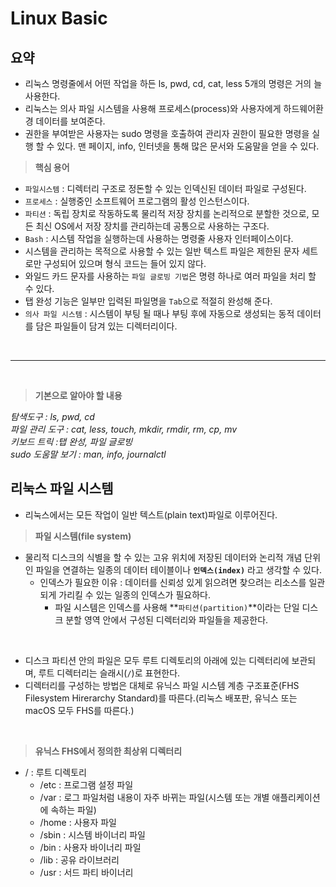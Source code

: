 # **Linux Basic**
## **요약**
- 리눅스 명령줄에서 어떤 작업을 하든 ls, pwd, cd, cat, less 5개의 명령은 거의 늘 사용한다.
- 리눅스는 의사 파일 시스템을 사용해 프로세스(process)와 사용자에게 하드웨어환경 데이터를 보여준다.
- 권한을 부여받은 사용자는 sudo 명령을 호출하여 관리자 권한이 필요한 명령을 실행 할 수 있다.
맨 페이지, info, 인터넷을 통해 많은 문서와 도움말을 얻을 수 있다.

> **핵심 용어**
- `파일시스템` : 디렉터리 구조로 정돈할 수 있는 인덱신된 데이터 파일로 구성된다.
- `프로세스` : 실행중인 소프트웨어 프로그램의 활성 인스턴스이다.
- `파티션` : 독립 장치로 작동하도록 물리적 저장 장치를 논리적으로 분할한 것으로, 모든 최신 OS에서 저장 장치를 관리하는데 공통으로 사용하는 구조다.
- `Bash` : 시스템 작업을 실행하는데 사용하는 명령줄 사용자 인터페이스이다.
- 시스템을 관리하는 목적으로 사용할 수 있는 일반 텍스트 파일은 제한된 문자 세트로만 구성되어 있으며 형식 코드는 들어 있지 않다.
- 와일드 카드 문자를 사용하는 `파일 글로빙 기법`은 명령 하나로 여러 파일을 처리 할 수 있다.
- 탭 완성 기능은 일부만 입력된 파일명을 `Tab`으로 적절히 완성해 준다.
- `의사 파일 시스템` : 시스템이 부팅 될 때나 부팅 후에 자동으로 생성되는 동적 데이터를 담은 파일들이 담겨 있는 디렉터리이다.

<br><hr><br>

> **기본으로 알아야 할 내용**

*탐색도구 : ls, pwd, cd*    <br>
*파일 관리 도구 : cat, less, touch, mkdir, rmdir, rm, cp, mv* <br>
*키보드 트릭 :탭 완성, 파일 글로빙* <br>
*sudo*
*도움말 보기 : man, info, journalctl*

## 리눅스 파일 시스템
- 리눅스에서는 모든 작업이 일반 텍스트(plain text)파일로 이루어진다.

> **파일 시스템(file system)**
- 물리적 디스크의 식별을 할 수 있는 고유 위치에 저장된 데이터와 논리적 개념 단위인 파일을 연결하는 일종의 데이터 테이블이나 **`인덱스(index)`** 라고 생각할 수 있다.
    - 인덱스가 필요한 이유 : 데이터를 신뢰성 있게 읽으려면 찾으려는 리소스를 일관되게 가리킬 수 있는 일종의 인덱스가 필요하다.
        - 파일 시스템은 인덱스를 사용해 **`파티션(partition)`**이라는 단일 디스크 분할 영역 안에서 구성된 디렉터리와 파일들을 제공한다.

<br>

- 디스크 파티션 안의 파일은 모두 루트 디렉토리의 아래에 있는 디렉터리에 보관되며, 루트 디렉터리는 슬래시(`/`)로 표현한다.
- 디렉터리를 구성하는 방법은 대체로 유닉스 파일 시스템 계층 구조표준(FHS Filesystem Hirerarchy Standard)를 따른다.(리눅스 배포판, 유닉스 또는 macOS 모두 FHS를 따른다.)

<br>

> **유닉스 FHS에서 정의한 최상위 디렉터리**
- / : 루트 디렉토리
    - /etc : 프로그램 설정 파일
    - /var : 로그 파일처럼 내용이 자주 바뀌는 파일(시스템 또는 개별 애플리케이션에 속하는 파일)
    - /home : 사용자 파일
    - /sbin : 시스템 바이너리 파일
    - /bin : 사용자 바이너리 파일
    - /lib : 공유 라이브러리
    - /usr : 서드 파티 바이너리
<br>
